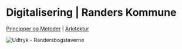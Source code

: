 # Digitalisering | Randers Kommune
[Principper og Metoder](/docs/principper-metoder-værktøjer.md) | [Arkitektur](/docs/arkitektur-overblik.md)

<picture>
  <source media="(prefers-color-scheme: dark)" srcset="https://www.randers.dk/media/9661/hvid-rgb-01.png">
  <source media="(prefers-color-scheme: light)" srcset="https://www.randers.dk/media/9664/moerkeblaa_rgb-01.png">
  <img alt="Udtryk - Randersbogstaverne" src="https://www.randers.dk/media/9664/moerkeblaa_rgb-01.png">
</picture>
